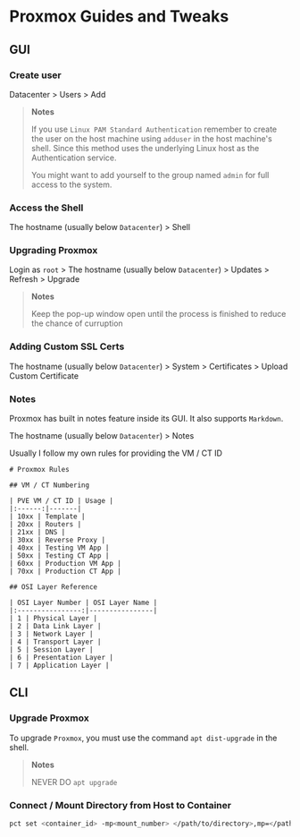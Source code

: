 # Proxmox Guides and Tweaks

## GUI

### Create user

Datacenter > Users > Add

> **Notes**
>
> If you use `Linux PAM Standard Authentication` remember to create the user on the host machine using `adduser` in the host machine's shell. Since this method uses the underlying Linux host as the Authentication service.
>
> You might want to add yourself to the group named `admin` for full access to the system.

### Access the Shell

The hostname (usually below `Datacenter`) > Shell

### Upgrading Proxmox

Login as `root` > The hostname (usually below `Datacenter`) > Updates > Refresh > Upgrade

> **Notes**
>
> Keep the pop-up window open until the process is finished to reduce the chance of curruption

### Adding Custom SSL Certs

The hostname (usually below `Datacenter`) > System > Certificates > Upload Custom Certificate

### Notes

Proxmox has built in notes feature inside its GUI. It also supports `Markdown`.

The hostname (usually below `Datacenter`) > Notes

Usually I follow my own rules for providing the VM / CT ID

```text
# Proxmox Rules

## VM / CT Numbering

| PVE VM / CT ID | Usage |
|:------:|-------|
| 10xx | Template |
| 20xx | Routers |
| 21xx | DNS |
| 30xx | Reverse Proxy |
| 40xx | Testing VM App |
| 50xx | Testing CT App |
| 60xx | Production VM App |
| 70xx | Production CT App |

## OSI Layer Reference

| OSI Layer Number | OSI Layer Name |
|:----------------:|----------------|
| 1 | Physical Layer |
| 2 | Data Link Layer |
| 3 | Network Layer |
| 4 | Transport Layer |
| 5 | Session Layer |
| 6 | Presentation Layer |
| 7 | Application Layer |
```

## CLI

### Upgrade Proxmox

To upgrade `Proxmox`, you must use the command `apt dist-upgrade` in the shell.

> **Notes**
>
> NEVER DO `apt upgrade`

### Connect / Mount Directory from Host to Container

```bash
pct set <container_id> -mp<mount_number> </path/to/directory>,mp=</path/to/directory/in/container>[,ro=1]
```
